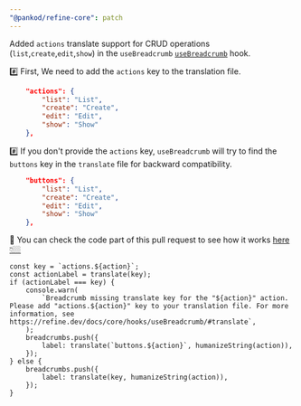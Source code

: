 ```yaml
---
"@pankod/refine-core": patch
---
```


Added `actions` translate support for CRUD operations (`list`,`create`,`edit`,`show`) in the `useBreadcrumb` [`useBreadcrumb`](https://refine.dev/docs/core/hooks/useBreadcrumb/#translate) hook.

#️⃣ First, We need to add the `actions` key to the translation file.

```json
    "actions": {
        "list": "List",
        "create": "Create",
        "edit": "Edit",
        "show": "Show"
    },
```

#️⃣ If you don't provide the `actions` key, `useBreadcrumb` will try to find the `buttons` key in the `translate` file for backward compatibility.

```json
    "buttons": {
        "list": "List",
        "create": "Create",
        "edit": "Edit",
        "show": "Show"
    },
```

🎉 You can check the code part of this pull request to see how it works [here👇🏼](https://github.com/pankod/refine/pull/2069)

```tsx
const key = `actions.${action}`;
const actionLabel = translate(key);
if (actionLabel === key) {
    console.warn(
        `Breadcrumb missing translate key for the "${action}" action. Please add "actions.${action}" key to your translation file. For more information, see https://refine.dev/docs/core/hooks/useBreadcrumb/#translate`,
    );
    breadcrumbs.push({
        label: translate(`buttons.${action}`, humanizeString(action)),
    });
} else {
    breadcrumbs.push({
        label: translate(key, humanizeString(action)),
    });
}
```
